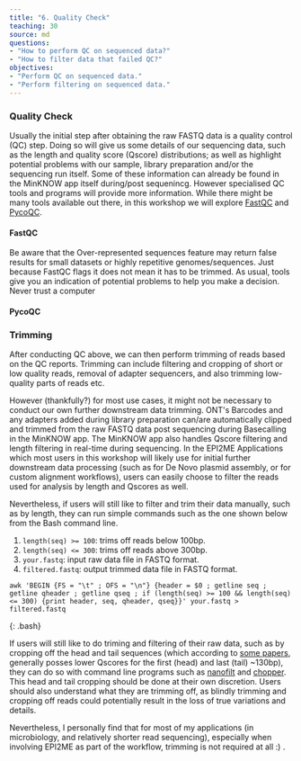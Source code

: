 ```yaml
---
title: "6. Quality Check"
teaching: 30
source: md
questions:
- "How to perform QC on sequenced data?"
- "How to filter data that failed QC?"
objectives:
- "Perform QC on sequenced data."
- "Perform filtering on sequenced data."
---
```


### Quality Check

Usually the initial step after obtaining the raw FASTQ data is a quality control (QC) step. Doing so will give us some details of our sequencing data, such as the length and quality score (Qscore) distributions; as well as highlight potential problems with our sample, library preparation and/or the sequencing run itself. Some of these information can already be found in the MinKNOW app itself during/post sequenincg. However specialised QC tools and programs will provide more information. While there might be many tools available out there, in this workshop we will explore [FastQC] and [PycoQC].

#### FastQC

Be aware that the Over-represented sequences feature may return false results for small datasets or highly repetitive genomes/sequences. Just because FastQC flags it does not mean it has to be trimmed. As usual, tools give you an indication of potential problems to help you make a decision. Never trust a computer


#### PycoQC



### Trimming

After conducting QC above, we can then perform trimming of reads based on the QC reports. Trimming can include filtering and cropping of short or low quality reads, removal of adapter sequencers, and also trimming low-quality parts of reads etc.

However (thankfully?) for most use cases, it might not be necessary to conduct our own further downstream data trimming. ONT's Barcodes and any adapters added during library preparation can/are automatically clipped and trimmed from the raw FASTQ data post sequencing during Basecalling in the MinKNOW app. The MinKNOW app also handles Qscore filtering and length filtering in real-time during sequencing. In the EPI2ME Applications which most users in this workshop will likely use for initial further downstream data processing (such as for De Novo plasmid assembly, or for custom alignment workflows), users can easily choose to filter the reads used for analysis by length and Qscores as well.

Nevertheless, if users will still like to filter and trim their data manually, such as by length, they can run simple commands such as the one shown below from the Bash command line. 
1. `length(seq) >= 100`: trims off reads below 100bp.
2. `length(seq) <= 300`: trims off reads above 300bp.
3. `your.fastq`: input raw data file in FASTQ format.
4. `filtered.fastq`: output trimmed data file in FASTQ format.
~~~
awk 'BEGIN {FS = "\t" ; OFS = "\n"} {header = $0 ; getline seq ; getline qheader ; getline qseq ; if (length(seq) >= 100 && length(seq) <= 300) {print header, seq, qheader, qseq}}' your.fastq > filtered.fastq
~~~
{: .bash}

If users will still like to do triming and filtering of their raw data, such as by cropping off the head and tail sequences (which according to [some papers], generally posses lower Qscores for the first (head) and last (tail) ~130bp), they can do so with command line programs such as [nanofilt] and [chopper]. This head and tail cropping should be done at their own discretion. Users should also understand what they are trimming off, as blindly trimming and cropping off reads could potentially result in the loss of true variations and details.

Nevertheless, I personally find that for most of my applications (in microbiology, and relatively shorter read sequencing), especially when involving EPI2ME as part of the workflow, trimming is not required at all :) .


[FastQC]: https://www.bioinformatics.babraham.ac.uk/projects/fastqc/
[PycoQC]: https://a-slide.github.io/pycoQC/
[some papers]: https://journals.plos.org/plosone/article?id=10.1371/journal.pone.0257521
[nanofilt]: https://github.com/wdecoster/nanofilt
[chopper]: https://github.com/wdecoster/chopper
